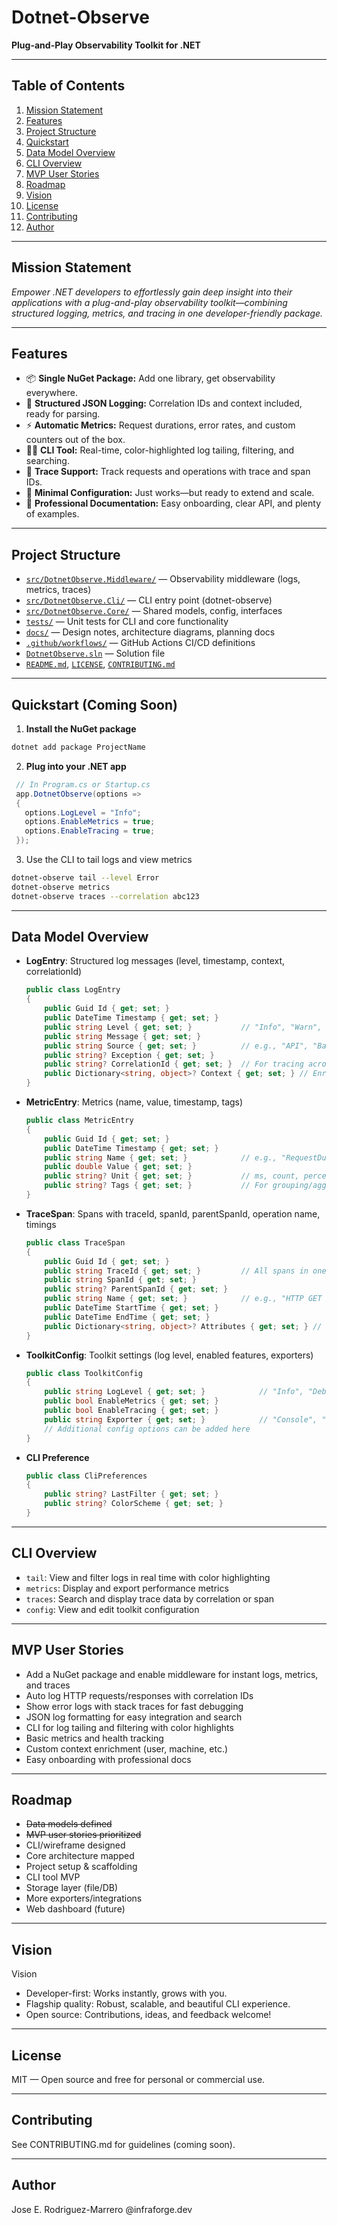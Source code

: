 # Dotnet-Observe

**Plug-and-Play Observability Toolkit for .NET**

---

## Table of Contents

1. [Mission Statement](#mission-statement)
2. [Features](#features)
3. [Project Structure](#project-structure)
4. [Quickstart](#quickstart)
5. [Data Model Overview](#data-model-overview)
6. [CLI Overview](#cli-overview)
7. [MVP User Stories](#mvp-user-stories)
8. [Roadmap](#roadmap)
9. [Vision](#vision)
10. [License](#license)
11. [Contributing](#contributing)
12. [Author](#author)

---

## Mission Statement

*Empower .NET developers to effortlessly gain deep insight into their applications with a plug-and-play observability toolkit—combining structured logging, metrics, and tracing in one developer-friendly package.*

---

## Features

- 📦 **Single NuGet Package:** Add one library, get observability everywhere.
- 📝 **Structured JSON Logging:** Correlation IDs and context included, ready for parsing.
- ⚡ **Automatic Metrics:** Request durations, error rates, and custom counters out of the box.
- 🧑‍💻 **CLI Tool:** Real-time, color-highlighted log tailing, filtering, and searching.
- 🔗 **Trace Support:** Track requests and operations with trace and span IDs.
- 🔧 **Minimal Configuration:** Just works—but ready to extend and scale.
- 📖 **Professional Documentation:** Easy onboarding, clear API, and plenty of examples.

---

## Project Structure

- [`src/DotnetObserve.Middleware/`](./src/DotnetObserve.Middleware) — Observability middleware (logs, metrics, traces)
- [`src/DotnetObserve.Cli/`](./src/DotnetObserve.Cli) — CLI entry point (dotnet-observe)
- [`src/DotnetObserve.Core/`](./src/DotnetObserve.Core) — Shared models, config, interfaces
- [`tests/`](./tests) — Unit tests for CLI and core functionality
- [`docs/`](./docs) — Design notes, architecture diagrams, planning docs
- [`.github/workflows/`](./.github/workflows) — GitHub Actions CI/CD definitions
- [`DotnetObserve.sln`](./DotnetObserve.sln) — Solution file
- [`README.md`](./README.md), [`LICENSE`](./LICENSE), [`CONTRIBUTING.md`](./CONTRIBUTING.md)

---

## Quickstart (**Coming Soon**)

1. **Install the NuGet package**

 ```sh
 dotnet add package ProjectName
 ```
2. **Plug into your .NET app**

 ```csharp
  // In Program.cs or Startup.cs
  app.DotnetObserve(options =>
  {
    options.LogLevel = "Info";
    options.EnableMetrics = true;
    options.EnableTracing = true;
  });
 ```
 3. Use the CLI to tail logs and view metrics

 ```sh
 dotnet-observe tail --level Error
 dotnet-observe metrics
 dotnet-observe traces --correlation abc123
 ```

   ---

## Data Model Overview

- **LogEntry**: Structured log messages (level, timestamp, context, correlationId)

  ```csharp
  public class LogEntry
  {
      public Guid Id { get; set; }
      public DateTime Timestamp { get; set; }
      public string Level { get; set; }           // "Info", "Warn", "Error", etc.
      public string Message { get; set; }
      public string Source { get; set; }          // e.g., "API", "BackgroundJob"
      public string? Exception { get; set; }
      public string? CorrelationId { get; set; }  // For tracing across requests
      public Dictionary<string, object>? Context { get; set; } // Enrichment: userId, machine, etc.
  }
  ```
  
- **MetricEntry**: Metrics (name, value, timestamp, tags)
  ```csharp
  public class MetricEntry
  {
      public Guid Id { get; set; }
      public DateTime Timestamp { get; set; }
      public string Name { get; set; }            // e.g., "RequestDuration", "ErrorRate"
      public double Value { get; set; }
      public string? Unit { get; set; }           // ms, count, percent, etc.
      public string? Tags { get; set; }           // For grouping/aggregation, e.g., endpoint, status
  }
  ```
- **TraceSpan**: Spans with traceId, spanId, parentSpanId, operation name, timings
  ```csharp
  public class TraceSpan
  {
      public Guid Id { get; set; }
      public string TraceId { get; set; }         // All spans in one trace share this
      public string SpanId { get; set; }
      public string? ParentSpanId { get; set; }
      public string Name { get; set; }            // e.g., "HTTP GET /api/products"
      public DateTime StartTime { get; set; }
      public DateTime EndTime { get; set; }
      public Dictionary<string, object>? Attributes { get; set; } // e.g., http status, userId
  }
  ```
- **ToolkitConfig**: Toolkit settings (log level, enabled features, exporters)
  ```csharp
  public class ToolkitConfig
  {
      public string LogLevel { get; set; }            // "Info", "Debug", etc.
      public bool EnableMetrics { get; set; }
      public bool EnableTracing { get; set; }
      public string Exporter { get; set; }            // "Console", "File", "Prometheus", etc.
      // Additional config options can be added here
  }
  ```
- **CLI Preference**
  ```csharp
  public class CliPreferences
  {
      public string? LastFilter { get; set; }
      public string? ColorScheme { get; set; }
  }
  ```
---

## CLI Overview
- `tail`: View and filter logs in real time with color highlighting
- `metrics`: Display and export performance metrics
- `traces`: Search and display trace data by correlation or span
- `config`: View and edit toolkit configuration

---

## MVP User Stories
- Add a NuGet package and enable middleware for instant logs, metrics, and traces
- Auto log HTTP requests/responses with correlation IDs
- Show error logs with stack traces for fast debugging
- JSON log formatting for easy integration and search
- CLI for log tailing and filtering with color highlights
- Basic metrics and health tracking
- Custom context enrichment (user, machine, etc.)
- Easy onboarding with professional docs

---

## Roadmap
 - ~~Data models defined~~
 - ~~MVP user stories prioritized~~
 - CLI/wireframe designed
 - Core architecture mapped
 - Project setup & scaffolding
 - CLI tool MVP
 - Storage layer (file/DB)
 - More exporters/integrations
 - Web dashboard (future)

---

## Vision

Vision
- Developer-first: Works instantly, grows with you.
- Flagship quality: Robust, scalable, and beautiful CLI experience.
- Open source: Contributions, ideas, and feedback welcome!

---

## License
MIT — Open source and free for personal or commercial use.

---

## Contributing
See CONTRIBUTING.md for guidelines (coming soon).

---

## Author
Jose E. Rodriguez-Marrero @infraforge.dev

